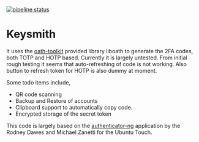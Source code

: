 [![pipeline status](https://invent.kde.org/bshah/keysmith/badges/master/pipeline.svg)](https://invent.kde.org/bshah/keysmith/commits/master)

# Keysmith

It uses the [oath-toolkit](https://www.nongnu.org/oath-toolkit/) provided library liboath to generate the 2FA codes, both TOTP and HOTP based. Currently it is largely untested. From initial rough testing it seems that auto-refreshing of code is not working. Also button to refresh token for HOTP is also dummy at moment.

Some todo items include,

 - QR code scanning
 - Backup and Restore of accounts
 - Clipboard support to automatically copy code.
 - Encrypted storage of the secret token

This code is largely based on the [authenticator-ng](https://github.com/dobey/authenticator-ng) application by the Rodney Dawes and Michael Zanetti for the Ubuntu Touch.
